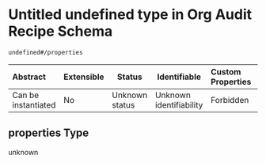 # Untitled undefined type in Org Audit Recipe Schema

```txt
undefined#/properties
```




| Abstract            | Extensible | Status         | Identifiable            | Custom Properties | Additional Properties | Access Restrictions | Defined In                                                      |
| :------------------ | ---------- | -------------- | ----------------------- | :---------------- | --------------------- | ------------------- | --------------------------------------------------------------- |
| Can be instantiated | No         | Unknown status | Unknown identifiability | Forbidden         | Allowed               | none                | [audit.schema.json\*](audit.schema.json "open original schema") |

## properties Type

unknown
